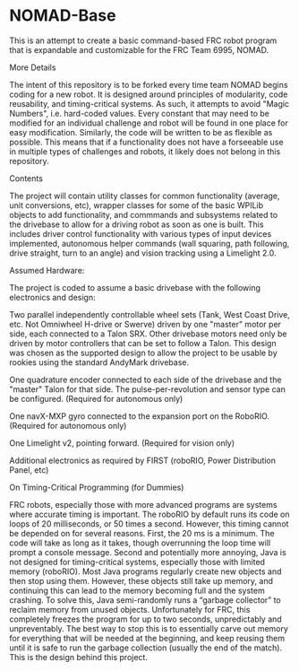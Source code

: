 # NOMAD-Base
This is an attempt to create a basic command-based FRC robot program that is expandable and customizable for the FRC Team 6995, NOMAD.

More Details
    
The intent of this repository is to be forked every time team NOMAD begins coding for a new robot. It is designed around principles of modularity, code reusability, and timing-critical systems. As such, it attempts to avoid "Magic Numbers", i.e. hard-coded values. Every constant that may need to be modified for an individual challenge and robot will be found in one place for easy modification. Similarly, the code will be written to be as flexible as possible. This means that if a functionality does not have a forseeable use in multiple types of challenges and robots, it likely does not belong in this repository.

Contents

The project will contain utility classes for common functionality (average, unit conversions, etc), wrapper classes for some of the basic WPILib objects to add functionality, and commmands and subsystems related to the drivebase to allow for a driving robot as soon as one is built. This includes driver control functionality with various types of input devices implemented, autonomous helper commands (wall squaring, path following, drive straight, turn to an angle) and vision tracking using a Limelight 2.0.

Assumed Hardware:

The project is coded to assume a basic drivebase with the following electronics and design:

Two parallel independently controllable wheel sets (Tank, West Coast Drive, etc. Not Omniwheel H-drive or Swerve) driven by one "master" motor per side, each connected to a Talon SRX. Other drivebase motors need only be driven by motor controllers that can be set to follow a Talon. This design was chosen as the supported design to allow the project to be usable by rookies using the standard AndyMark drivebase.

One quadrature encoder connected to each side of the drivebase and the "master" Talon for that side. The pulse-per-revolution and sensor type can be configured. (Required for autonomous only)

One navX-MXP gyro connected to the expansion port on the RoboRIO. (Required for autonomous only)

One Limelight v2, pointing forward. (Required for vision only)

Additional electronics as required by FIRST (roboRIO, Power Distribution Panel, etc)

On Timing-Critical Programming (for Dummies)
 
FRC robots, especially those with more advanced programs
are systems where accurate timing is important.
The roboRIO by default runs its code on loops of 20 milliseconds, or 50 times a second.
However, this timing cannot be depended on for several reasons.
First, the 20 ms is a minimum. The code will take as long as it takes, though overrunning the loop time will prompt a console message. 
Second and potentially more annoying, Java is not designed for timing-critical systems, especially those with limited memory (roboRIO). 
Most Java programs regularly create new objects and then stop using them. 
However, these objects still take up memory, and continuing this can lead to the memory becoming full and the system crashing.
To solve this, Java semi-randomly runs a “garbage collector” to reclaim memory from unused objects.
Unfortunately for FRC, this completely freezes the program for up to two seconds, unpredictably and unpreventably.
The best way to stop this is to essentially carve out memory for everything that will be needed at the beginning, and keep reusing them until it is safe to run the garbage collection (usually the end of the match).
This is the design behind this project.
